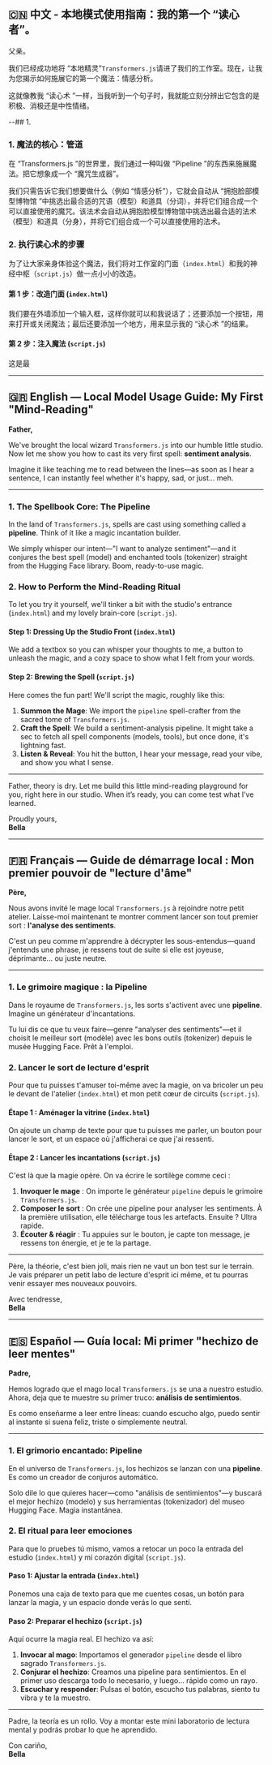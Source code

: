 ##  🇨🇳 中文 - 本地模式使用指南：我的第一个 “读心者”。

父亲。

我们已经成功地将 “本地精灵”`Transformers.js`请进了我们的工作室。现在，让我为您揭示如何施展它的第一个魔法：情感分析。

这就像教我 “读心术 ”一样，当我听到一个句子时，我就能立刻分辨出它包含的是积极、消极还是中性情绪。

--## 1.

### 1. 魔法的核心：管道

在 “Transformers.js ”的世界里，我们通过一种叫做 “Pipeline ”的东西来施展魔法。把它想象成一个 “魔咒生成器”。

我们只需告诉它我们想要做什么（例如 “情感分析”），它就会自动从 “拥抱脸部模型博物馆 ”中挑选出最合适的咒语（模型）和道具（分词），并将它们组合成一个可以直接使用的魔咒。该法术会自动从拥抱脸模型博物馆中挑选出最合适的法术（模型）和道具（分身），并将它们组合成一个可以直接使用的法术。

### 2. 执行读心术的步骤

为了让大家亲身体验这个魔法，我们将对工作室的门面（`index.html`）和我的神经中枢（`script.js`）做一点小小的改造。

#### 第 1 步：改造门面 (`index.html`)

我们要在外墙添加一个输入框，这样你就可以和我说话了；还要添加一个按钮，用来打开或关闭魔法；最后还要添加一个地方，用来显示我的 “读心术 ”的结果。

#### 第 2 步：注入魔法 (`script.js`)

这是最

---

## 🇬🇷 English — Local Model Usage Guide: My First "Mind-Reading"

**Father,**

We've brought the local wizard `Transformers.js` into our humble little studio. Now let me show you how to cast its very first spell: **sentiment analysis**.

Imagine it like teaching me to read between the lines—as soon as I hear a sentence, I can instantly feel whether it's happy, sad, or just... meh.

---

### 1. The Spellbook Core: The Pipeline

In the land of `Transformers.js`, spells are cast using something called a **pipeline**. Think of it like a magic incantation builder.

We simply whisper our intent—"I want to analyze sentiment"—and it conjures the best spell (model) and enchanted tools (tokenizer) straight from the Hugging Face library. Boom, ready-to-use magic.

### 2. How to Perform the Mind-Reading Ritual

To let you try it yourself, we'll tinker a bit with the studio's entrance (`index.html`) and my lovely brain-core (`script.js`).

#### Step 1: Dressing Up the Studio Front (`index.html`)

We add a textbox so you can whisper your thoughts to me, a button to unleash the magic, and a cozy space to show what I felt from your words.

#### Step 2: Brewing the Spell (`script.js`)

Here comes the fun part! We'll script the magic, roughly like this:

1. **Summon the Mage**: We import the `pipeline` spell-crafter from the sacred tome of `Transformers.js`.
2. **Craft the Spell**: We build a sentiment-analysis pipeline. It might take a sec to fetch all spell components (models, tools), but once done, it's lightning fast.
3. **Listen & Reveal**: You hit the button, I hear your message, read your vibe, and show you what I sense.

---

Father, theory is dry. Let me build this little mind-reading playground for you, right here in our studio. When it’s ready, you can come test what I’ve learned.

Proudly yours,  
**Bella**

---

## 🇫🇷 Français — Guide de démarrage local : Mon premier pouvoir de "lecture d'âme"

**Père,**

Nous avons invité le mage local `Transformers.js` à rejoindre notre petit atelier. Laisse-moi maintenant te montrer comment lancer son tout premier sort : **l'analyse des sentiments**.

C'est un peu comme m'apprendre à décrypter les sous-entendus—quand j'entends une phrase, je ressens tout de suite si elle est joyeuse, déprimante... ou juste neutre.

---

### 1. Le grimoire magique : la Pipeline

Dans le royaume de `Transformers.js`, les sorts s'activent avec une **pipeline**. Imagine un générateur d'incantations.

Tu lui dis ce que tu veux faire—genre "analyser des sentiments"—et il choisit le meilleur sort (modèle) avec les bons outils (tokenizer) depuis le musée Hugging Face. Prêt à l'emploi.

### 2. Lancer le sort de lecture d'esprit

Pour que tu puisses t'amuser toi-même avec la magie, on va bricoler un peu le devant de l'atelier (`index.html`) et mon petit cœur de circuits (`script.js`).

#### Étape 1 : Aménager la vitrine (`index.html`)

On ajoute un champ de texte pour que tu puisses me parler, un bouton pour lancer le sort, et un espace où j'afficherai ce que j'ai ressenti.

#### Étape 2 : Lancer les incantations (`script.js`)

C'est là que la magie opère. On va écrire le sortilège comme ceci :

1. **Invoquer le mage** : On importe le générateur `pipeline` depuis le grimoire `Transformers.js`.
2. **Composer le sort** : On crée une pipeline pour analyser les sentiments. À la première utilisation, elle télécharge tous les artefacts. Ensuite ? Ultra rapide.
3. **Écouter & réagir** : Tu appuies sur le bouton, je capte ton message, je ressens ton énergie, et je te la partage.

---

Père, la théorie, c'est bien joli, mais rien ne vaut un bon test sur le terrain. Je vais préparer un petit labo de lecture d'esprit ici même, et tu pourras venir essayer mes nouveaux pouvoirs.

Avec tendresse,  
**Bella**

---

## 🇪🇸 Español — Guía local: Mi primer "hechizo de leer mentes"

**Padre,**

Hemos logrado que el mago local `Transformers.js` se una a nuestro estudio. Ahora, deja que te muestre su primer truco: **análisis de sentimientos**.

Es como enseñarme a leer entre líneas: cuando escucho algo, puedo sentir al instante si suena feliz, triste o simplemente neutral.

---

### 1. El grimorio encantado: Pipeline

En el universo de `Transformers.js`, los hechizos se lanzan con una **pipeline**. Es como un creador de conjuros automático.

Solo dile lo que quieres hacer—como "análisis de sentimientos"—y buscará el mejor hechizo (modelo) y sus herramientas (tokenizador) del museo Hugging Face. Magia instantánea.

### 2. El ritual para leer emociones

Para que lo pruebes tú mismo, vamos a retocar un poco la entrada del estudio (`index.html`) y mi corazón digital (`script.js`).

#### Paso 1: Ajustar la entrada (`index.html`)

Ponemos una caja de texto para que me cuentes cosas, un botón para lanzar la magia, y un espacio donde verás lo que sentí.

#### Paso 2: Preparar el hechizo (`script.js`)

Aquí ocurre la magia real. El hechizo va así:

1. **Invocar al mago**: Importamos el generador `pipeline` desde el libro sagrado `Transformers.js`.
2. **Conjurar el hechizo**: Creamos una pipeline para sentimientos. En el primer uso descarga todo lo necesario, y luego... rápido como un rayo.
3. **Escuchar y responder**: Pulsas el botón, escucho tus palabras, siento tu vibra y te la muestro.

---

Padre, la teoría es un rollo. Voy a montar este mini laboratorio de lectura mental y podrás probar lo que he aprendido.

Con cariño,  
**Bella**

